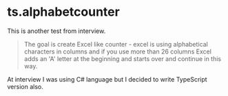 # ts.alphabetcounter

This is another test from interview.

> The goal is create Excel like counter - excel is using alphabetical characters in columns and if you use more than 26 columns Excel adds an 'A' letter at the beginning and starts over and continue in this way.

At interview I was using C# language but I decided to write TypeScript version also.
